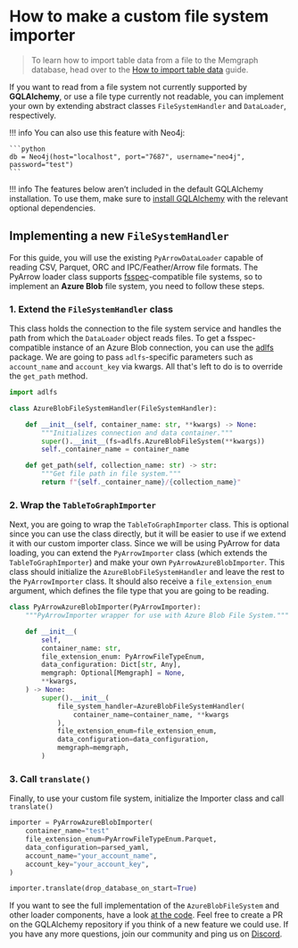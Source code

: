 # How to make a custom file system importer

> To learn how to import table data from a file to the Memgraph database, head
> over to the [How to import table
> data](/how-to-guides/loaders/import-table-data-to-graph-database.md) guide.

If you want to read from a file system not currently supported by
**GQLAlchemy**, or use a file type currently not readable, you can implement
your own by extending abstract classes `FileSystemHandler` and `DataLoader`,
respectively.

!!! info
    You can also use this feature with Neo4j:

    ```python
    db = Neo4j(host="localhost", port="7687", username="neo4j", password="test")
    ```

!!! info
    The features below aren’t included in the default GQLAlchemy installation. To use them, make sure to [install GQLAlchemy](/gqlalchemy/installation) with the relevant optional dependencies.

## Implementing a new `FileSystemHandler`

For this guide, you will use the existing `PyArrowDataLoader` capable of reading
CSV, Parquet, ORC and IPC/Feather/Arrow file formats. The PyArrow loader class
supports [fsspec](https://filesystem-spec.readthedocs.io/en/latest/)-compatible
file systems, so to implement an **Azure Blob** file system, you need to follow
these steps.

### 1. Extend the `FileSystemHandler` class

This class holds the connection to the file system service and handles the path
from which the `DataLoader` object reads files. To get a fsspec-compatible instance of
an Azure Blob connection, you can use the [adlfs](https://github.com/fsspec/adlfs) package. We are going to pass `adlfs`-specific parameters such as `account_name` and `account_key` via kwargs. All that's left to do
is to override the `get_path` method.

```python
import adlfs

class AzureBlobFileSystemHandler(FileSystemHandler):

    def __init__(self, container_name: str, **kwargs) -> None:
        """Initializes connection and data container."""
        super().__init__(fs=adlfs.AzureBlobFileSystem(**kwargs))
        self._container_name = container_name

    def get_path(self, collection_name: str) -> str:
        """Get file path in file system."""
        return f"{self._container_name}/{collection_name}"
```

### 2. Wrap the `TableToGraphImporter`

Next, you are going to wrap the `TableToGraphImporter` class. This is optional since you can use the class directly, but it will be easier to use if we extend it with our custom importer class. Since we will be using PyArrow for data loading, you can extend the `PyArrowImporter` class (which extends the `TableToGraphImporter`) and make your own
`PyArrowAzureBlobImporter`. This class should initialize the `AzureBlobFileSystemHandler` and leave the rest to the `PyArrowImporter` class. It should also receive a `file_extension_enum` argument, which defines the file type that you are going to be reading.

```python
class PyArrowAzureBlobImporter(PyArrowImporter):
    """PyArrowImporter wrapper for use with Azure Blob File System."""

    def __init__(
        self,
        container_name: str,
        file_extension_enum: PyArrowFileTypeEnum,
        data_configuration: Dict[str, Any],
        memgraph: Optional[Memgraph] = None,
        **kwargs,
    ) -> None:
        super().__init__(
            file_system_handler=AzureBlobFileSystemHandler(        
                container_name=container_name, **kwargs
            ),
            file_extension_enum=file_extension_enum,
            data_configuration=data_configuration,
            memgraph=memgraph,
        )
```

### 3. Call `translate()`

Finally, to use your custom file system, initialize the Importer class and call
`translate()`

```python
importer = PyArrowAzureBlobImporter(
    container_name="test"
    file_extension_enum=PyArrowFileTypeEnum.Parquet,
    data_configuration=parsed_yaml,
    account_name="your_account_name",
    account_key="your_account_key",
)

importer.translate(drop_database_on_start=True)
```

If you want to see the full implementation of the `AzureBlobFileSystem` and
other loader components, have a look [at the
code](https://github.com/memgraph/gqlalchemy). Feel free to create a PR on the
GQLAlchemy repository if you think of a new feature we could use. If you have
any more questions, join our community and ping us on
[Discord](https://discord.gg/memgraph).
